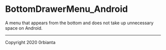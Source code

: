 # BottomDrawerMenu_Android

A menu that appears from the bottom and does not take up unnecessary space on Android.
<hr/>
Copyright 2020 0rbianta
